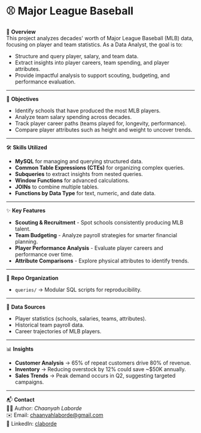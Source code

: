# ⚾ Major League Baseball  

📌 **Overview**  
This project analyzes decades' worth of Major League Baseball (MLB) data, focusing on player and team statistics. As a Data Analyst, the goal is to:  

- Structure and query player, salary, and team data.  
- Extract insights into player careers, team spending, and player attributes.  
- Provide impactful analysis to support scouting, budgeting, and performance evaluation.  

---

🎯 **Objectives**  
- Identify schools that have produced the most MLB players.  
- Analyze team salary spending across decades.  
- Track player career paths (teams played for, longevity, performance).  
- Compare player attributes such as height and weight to uncover trends.  

---

🛠 **Skills Utilized**  
- **MySQL** for managing and querying structured data.  
- **Common Table Expressions (CTEs)** for organizing complex queries.  
- **Subqueries** to extract insights from nested queries.  
- **Window Functions** for advanced calculations.  
- **JOINs** to combine multiple tables.  
- **Functions by Data Type** for text, numeric, and date data.  

---

✨ **Key Features**  
- **Scouting & Recruitment** - Spot schools consistently producing MLB talent.  
- **Team Budgeting** - Analyze payroll strategies for smarter financial planning.  
- **Player Performance Analysis** - Evaluate player careers and performance over time.  
- **Attribute Comparisons** - Explore physical attributes to identify trends.  

---

📂 **Repo Organization**  
- `queries/` → Modular SQL scripts for reproducibility.  

---

📂 **Data Sources**  
- Player statistics (schools, salaries, teams, attributes).  
- Historical team payroll data.  
- Career trajectories of MLB players.  

---

📊 **Insights**  
- **Customer Analysis** → 65% of repeat customers drive 80% of revenue.  
- **Inventory** → Reducing overstock by 12% could save ~$50K annually.  
- **Sales Trends** → Peak demand occurs in Q2, suggesting targeted campaigns.  

---

📬 **Contact**  
👩‍💻 Author: *Chaanyah Laborde*  
✉️ Email: [chaanyahlaborde@gmail.com](mailto:chaanyahlaborde@gmail.com)  
🔗 LinkedIn: [claborde](https://www.linkedin.com/in/claborde/)  
